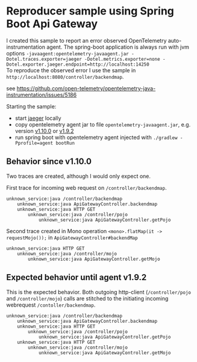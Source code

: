 # Reproducer sample using Spring Boot Api Gateway

I created this sample to report an error observed OpenTelemetry auto-instrumentation agent.
The spring-boot application is always run with jvm options `-javaagent:opentelemetry-javaagent.jar -Dotel.traces.exporter=jaeger -Dotel.metrics.exporter=none -Dotel.exporter.jaeger.endpoint=http://localhost:14250`  
To reproduce the observed error I use the sample in `http://localhost:8080/controller/backendmap`.

see https://github.com/open-telemetry/opentelemetry-java-instrumentation/issues/5186 

Starting the sample:

* start [jaeger](https://www.jaegertracing.io/docs/1.30/getting-started/) locally
* copy opentelemetry agent jar to file `opentelemetry-javaagent.jar`, e.g. version [v1.10.0](https://github.com/open-telemetry/opentelemetry-java-instrumentation/releases/tag/v1.10.0) or [v1.9.2](https://github.com/open-telemetry/opentelemetry-java-instrumentation/releases/tag/v1.9.2)
* run spring boot with opentelemetry agent injected with `./gradlew -Pprofile=agent bootRun`

## Behavior since v1.10.0

Two traces are created, although I would only expect one.

First trace for incoming web request on `/controller/backendmap`.

```
unknown_service:java /controller/backendmap
    unknown_service:java ApiGatewayController.backendmap
    unknown_service:java HTTP GET
        unknown_service:java /controller/pojo
            unknown_service:java ApiGatewayController.getPojo
```

Second trace created in Mono operation `<mono>.flatMap(it -> requestMojo());` in `ApiGatewayController#backendMap`

```         
unknown_service:java HTTP GET
    unknown_service:java /controller/mojo
        unknown_service:java ApiGatewayController.getMojo
```


## Expected behavior until agent v1.9.2

This is the expected behavior. Both outgoing http-client (`/controller/pojo` and `/controller/mojo`) calls are 
stitched to the initiating incoming webrequest `/contoller/backendmap`.

```
unknown_service:java /controller/backendmap
    unknown_service:java ApiGatewayController.backendmap
    unknown_service:java HTTP GET
        unknown_service:java /controller/pojo
            unknown_service:java ApiGatewayController.getPojo
    unknown_service:java HTTP GET
        unknown_service:java /controller/mojo
            unknown_service:java ApiGatewayController.getMojo
```

